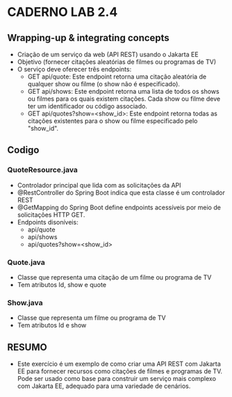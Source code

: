 # CADERNO LAB 2.4

## Wrapping-up & integrating concepts

 - Criação de um serviço da web (API REST) usando o Jakarta EE
 - Objetivo (fornecer citações aleatórias de filmes ou programas de TV)
 - O serviço deve oferecer três endpoints:
    - GET api/quote: Este endpoint retorna uma citação aleatória de qualquer show ou filme (o show não é especificado).
    - GET api/shows: Este endpoint retorna uma lista de todos os shows ou filmes para os quais existem citações. Cada show ou filme deve ter um identificador ou código associado.
    - GET api/quotes?show=<show_id>: Este endpoint retorna todas as citações existentes para o show ou filme especificado pelo "show_id".

## Codigo

### QuoteResource.java

- Controlador principal que lida com as solicitações da API
- @RestController do Spring Boot indica que esta classe é um controlador REST
- @GetMapping do Spring Boot define endpoints acessíveis por meio de solicitações HTTP GET.
- Endpoints disoníveis:
    - api/quote
    - api/shows
    - api/quotes?show=<show_id>

### Quote.java

- Classe que representa uma citação de um filme ou programa de TV
- Tem atributos Id, show e quote

### Show.java

- Classe que representa um filme ou programa de TV
- Tem atributos Id e show

## RESUMO

- Este exercício é um exemplo de como criar uma API REST com Jakarta EE para fornecer recursos como citações de filmes e programas de TV. Pode ser usado como base para construir um serviço mais complexo com Jakarta EE, adequado para uma variedade de cenários. 





